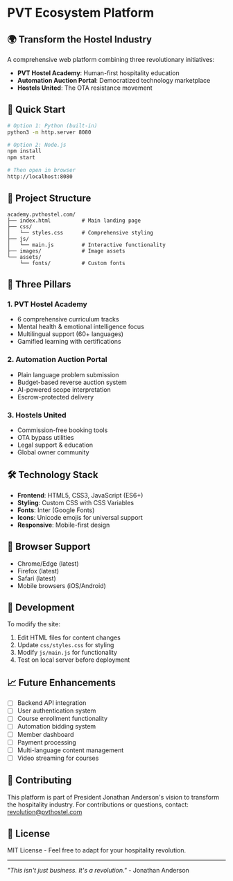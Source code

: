 # PVT Ecosystem Platform

## 🌍 Transform the Hostel Industry

A comprehensive web platform combining three revolutionary initiatives:
- **PVT Hostel Academy**: Human-first hospitality education
- **Automation Auction Portal**: Democratized technology marketplace
- **Hostels United**: The OTA resistance movement

## 🚀 Quick Start

```bash
# Option 1: Python (built-in)
python3 -m http.server 8080

# Option 2: Node.js
npm install
npm start

# Then open in browser
http://localhost:8080
```

## 📁 Project Structure

```
academy.pvthostel.com/
├── index.html          # Main landing page
├── css/
│   └── styles.css      # Comprehensive styling
├── js/
│   └── main.js         # Interactive functionality
├── images/             # Image assets
└── assets/
    └── fonts/          # Custom fonts
```

## 🎯 Three Pillars

### 1. PVT Hostel Academy
- 6 comprehensive curriculum tracks
- Mental health & emotional intelligence focus
- Multilingual support (60+ languages)
- Gamified learning with certifications

### 2. Automation Auction Portal
- Plain language problem submission
- Budget-based reverse auction system
- AI-powered scope interpretation
- Escrow-protected delivery

### 3. Hostels United
- Commission-free booking tools
- OTA bypass utilities
- Legal support & education
- Global owner community

## 🛠️ Technology Stack

- **Frontend**: HTML5, CSS3, JavaScript (ES6+)
- **Styling**: Custom CSS with CSS Variables
- **Fonts**: Inter (Google Fonts)
- **Icons**: Unicode emojis for universal support
- **Responsive**: Mobile-first design

## 📱 Browser Support

- Chrome/Edge (latest)
- Firefox (latest)
- Safari (latest)
- Mobile browsers (iOS/Android)

## 🔧 Development

To modify the site:

1. Edit HTML files for content changes
2. Update `css/styles.css` for styling
3. Modify `js/main.js` for functionality
4. Test on local server before deployment

## 📈 Future Enhancements

- [ ] Backend API integration
- [ ] User authentication system
- [ ] Course enrollment functionality
- [ ] Automation bidding system
- [ ] Member dashboard
- [ ] Payment processing
- [ ] Multi-language content management
- [ ] Video streaming for courses

## 🤝 Contributing

This platform is part of President Jonathan Anderson's vision to transform the hospitality industry. For contributions or questions, contact: revolution@pvthostel.com

## 📜 License

MIT License - Feel free to adapt for your hospitality revolution.

---

*"This isn't just business. It's a revolution."* - Jonathan Anderson